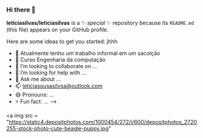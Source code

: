 ### Hi there 👋


**leticiasilvas/leticiasilvas** is a ✨ _special_ ✨ repository because its `README.md` (this file) appears on your GitHub profile.

Here are some ideas to get you started: jhhh

- 🔭 Atualmente tenho um trabalho informal em um sacolção
- 🌱 Curso Engenharia da computação
- 👯 I’m looking to collaborate on ...
- 🤔 I’m looking for help with ...
- 💬 Ask me about ...
- 📫 leticiasousasilvsa@outlook.com
- 😄 Pronouns: ...
- ⚡ Fun fact: ...
-->


<a img src = "https://static4.depositphotos.com/1000454/272/i/600/depositphotos_2720255-stock-photo-cute-beagle-puppy.jpg" </a>

